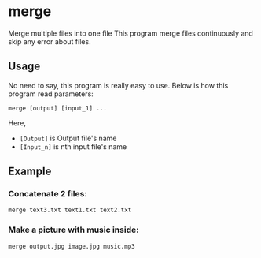 # merge
Merge multiple files into one file
This program merge files continuously and skip any error about files.

## Usage
No need to say, this program is really easy to use. Below is how this program read parameters:
```
merge [output] [input_1] ...
```

Here,
- `[Output]` is Output file's name
- `[Input_n]` is nth input file's name

## Example

### Concatenate 2 files:
```
merge text3.txt text1.txt text2.txt
```

### Make a picture with music inside:
```
merge output.jpg image.jpg music.mp3
```
